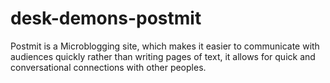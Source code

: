 # desk-demons-postmit

Postmit is a Microblogging site, which makes it easier to communicate with audiences quickly rather than writing pages of text, it allows for quick and conversational connections with other peoples.
